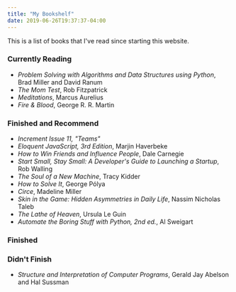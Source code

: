 ```yaml
---
title: "My Bookshelf"
date: 2019-06-26T19:37:37-04:00
---
```


This is a list of books that I've read since starting this website.

### Currently Reading

- _Problem Solving with Algorithms and Data Structures using Python_, Brad
  Miller and David Ranum
- _The Mom Test_, Rob Fitzpatrick
- _Meditations_, Marcus Aurelius
- _Fire & Blood_, George R. R. Martin

### Finished and Recommend

- _Increment Issue 11, "Teams"_
- _Eloquent JavaScript, 3rd Edition_, Marjin Haverbeke
- _How to Win Friends and Influence People_, Dale Carnegie
- _Start Small, Stay Small: A Developer's Guide to Launching a Startup_,
  Rob Walling
- _The Soul of a New Machine_, Tracy Kidder
- _How to Solve It_, George Pólya
- _Circe_, Madeline Miller
- _Skin in the Game: Hidden Asymmetries in Daily Life_, Nassim Nicholas Taleb
- _The Lathe of Heaven_, Ursula Le Guin
- _Automate the Boring Stuff with Python, 2nd ed._, Al Sweigart

### Finished


### Didn't Finish

- _Structure and Interpretation of Computer Programs_, Gerald Jay Abelson and
  Hal Sussman

